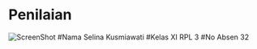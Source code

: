 # Penilaian
![ScreenShot](https://github.com/xjoliez/Penilaian/blob/master/nil.PNG "")
#Nama
Selina Kusmiawati
#Kelas
XI RPL 3
#No Absen
32
